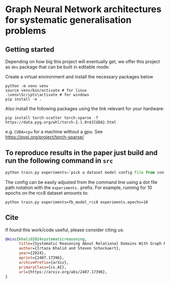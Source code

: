 # Graph Neural Network architectures for systematic generalisation problems

## Getting started

Depending on how big this project will eventually get, we offer this project as `dev` package that can be built in editable mode:

Create a virtual environment and install the necessary packages below

```python3
python -m venv venv
source venv/bin/activate # for linux
.\venv\Scripts\activate # for windows
pip install -e .
```
Also install the following packages using the link relevant for your hardware:
```
pip install torch-scatter torch-sparse -f https://data.pyg.org/whl/torch-2.1.0+${CUDA}.html
```
e.g. `CUDA=cpu` for a machine without a gpu. See https://pypi.org/project/torch-sparse/ 

## To reproduce results in the paper just build and run the following command in `src`


```python
python train.py experiments=`pick a dataset model config file from configs/experiments`
```

The config can be easily adjusted from the command line using a dot file path notation with the `experiments.` prefix. For example, running for 10 epochs on the rcc8 dataset amounts to:
```
python train.py experiments=fb_model_rcc8 experiments.epochs=10
```

## Cite
If found this work/code useful, please consider citing us:
```bibtex
@misc{khalid2024systematicreasoning,
      title={Systematic Reasoning About Relational Domains With Graph Neural Networks}, 
      author={Irtaza Khalid and Steven Schockaert},
      year={2024},
      eprint={2407.17396},
      archivePrefix={arXiv},
      primaryClass={cs.AI},
      url={https://arxiv.org/abs/2407.17396}, 
}
```

